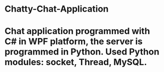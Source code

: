 # Chatty-Chat-Application
# Chat application programmed with C# in WPF platform, the server is programmed in Python. Used Python modules: socket, Thread, MySQL.
